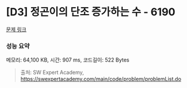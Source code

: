 # [D3] 정곤이의 단조 증가하는 수 - 6190 

[문제 링크](https://swexpertacademy.com/main/code/problem/problemDetail.do?contestProbId=AWcPjEuKAFgDFAU4) 

### 성능 요약

메모리: 64,100 KB, 시간: 907 ms, 코드길이: 522 Bytes



> 출처: SW Expert Academy, https://swexpertacademy.com/main/code/problem/problemList.do
